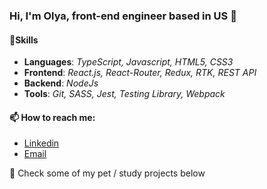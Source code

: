 ### Hi, I'm Olya, front-end engineer based in US 👋

#### 🌱Skills
- **Languages**: *TypeScript, Javascript, HTML5, CSS3*
- **Frontend**: *React.js, React-Router, Redux, RTK, REST API*
- **Backend**: *NodeJs*
- **Tools**: *Git, SASS, Jest, Testing Library, Webpack*

#### 📫 How to reach me:

- [Linkedin](https://www.linkedin.com/in/olgadashuk/)
- [Email](mailto:olya.dashuk@gmail.com)

🔭 Check some of my pet / study projects below
